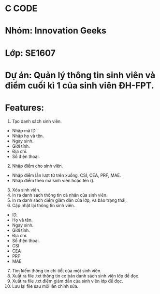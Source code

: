 # C CODE

# Nhóm: Innovation Geeks
# Lớp: SE1607
# Dự án: Quản lý thông tin sinh viên và điểm cuối kì 1 của sinh viên ĐH-FPT.

# Features:
1. Tạo danh sách sinh viên.
- Nhập mã ID.
- Nhập họ và tên.
- Ngày sinh.
- Giới tính.
- Địa chỉ.
- Số điện thoại.
2. Nhập điểm cho sinh viên.
* Nhập điểm lần lượt từ trên xuống.
CSI, CEA, PRF, MAE.
* Nhập điểm theo mã sinh viên hoặc tên ().
3. Xóa sinh viên.
4. In ra danh sách thông tin cá nhân của sinh viên.
5. In ra danh sách điểm giảm dần của lớp, và báo trạng thái,
6. Cập nhật lại thông tin sinh viên.
- ID.
- Họ và tên.
- Ngày sinh.
- Giới tính.
- Địa chỉ.
- Số điện thoại.
- CSI
- CEA
- PRF
- MAE
7. Tìm kiếm thông tin chi tiết của một sinh viên.
8. Xuất ra file .txt thông tin cơ bản danh sách sinh viên lớp để đọc.
9. Xuất ra file .txt điểm giảm dần của sinh viên lớp để đọc.
10. Lưu lại file sau mỗi lần chỉnh sửa.
